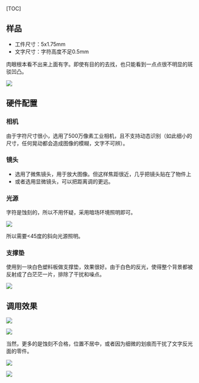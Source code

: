 <!--
+++
title       = "金属件OCR字符识别"
description = ""
date        = "2020-12-21"
weight      = 5
tags        = []
categories  = []
keywords    = []
+++ -->

[TOC]

## 样品

+ 工件尺寸：5x1.75mm
+ 文字尺寸：字符高度不足0.5mm

肉眼根本看不出来上面有字。即使有目的的去找，也只能看到一点点很不明显的斑驳凹凸。

![](image/Image_20201221185708.jpg)

## 硬件配置

### 相机

由于字符尺寸很小，选用了500万像素工业相机，且不支持动态识别（如此细小的尺寸，任何晃动都会造成图像的模糊，文字不可辨）。

### 镜头

+ 选用了微焦镜头，用于放大图像。但这样焦距很近，几乎把镜头贴在了物件上
+ 或者选用显微镜头，可以把距离调的更远。

### 光源

字符是蚀刻的，所以不用怀疑，采用暗场环境照明即可。

![](readme/readme-0.jpg)

所以需要<45度的斜向光源照明。

### 支撑垫

使用到一块白色塑料板做支撑垫，效果很好。由于白色的反光，使得整个背景都被反射成了白茫茫一片，排除了干扰和噪点。

![](image/Image_20201221185942.jpg)

## 调用效果

![](image/01.jpg)

![](image/Image_20201221184345306.jpg)

当然，更多的是蚀刻不合格，位置不居中，或者因为细微的划痕而干扰了文字反光面的零件。

![](image/Image_20201221184146249.jpg)

![](image/Image_20201221185007341.jpg)

